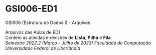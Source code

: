 # GSI006-ED1
GSI006 (Estrutura de Dados I) - Arquivos

Arquivos das Aulas de ED1</br>
Contem as atividas e revisões de **Lista**, **Pilha** e **Fila**
</br>
*Semestre 2022.2 (Março - Julho de 2023)*
*Faculdade de Computação*
*Universidade Federal de Uberlândia*


